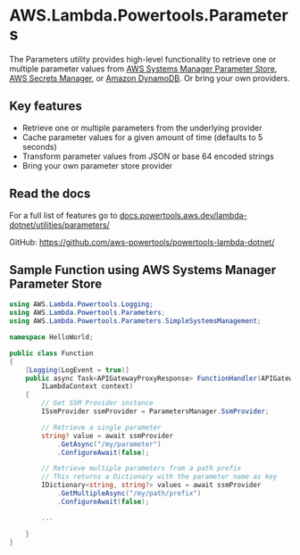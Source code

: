 # AWS.Lambda.Powertools.Parameters

The Parameters utility provides high-level functionality to retrieve one or multiple parameter values from [AWS Systems Manager Parameter Store](https://docs.aws.amazon.com/systems-manager/latest/userguide/systems-manager-parameter-store.html), [AWS Secrets Manager](https://aws.amazon.com/secrets-manager/), or [Amazon DynamoDB](https://aws.amazon.com/dynamodb/). Or bring your own providers.

## Key features

* Retrieve one or multiple parameters from the underlying provider
* Cache parameter values for a given amount of time (defaults to 5 seconds)
* Transform parameter values from JSON or base 64 encoded strings
* Bring your own parameter store provider

## Read the docs

For a full list of features go to [docs.powertools.aws.dev/lambda-dotnet/utilities/parameters/](docs.powertools.aws.dev/lambda-dotnet/utilities/parameters/)

GitHub: <https://github.com/aws-powertools/powertools-lambda-dotnet/>

## Sample Function using AWS Systems Manager Parameter Store

```csharp
using AWS.Lambda.Powertools.Logging;
using AWS.Lambda.Powertools.Parameters;
using AWS.Lambda.Powertools.Parameters.SimpleSystemsManagement;

namespace HelloWorld;

public class Function
{
    [Logging(LogEvent = true)]
    public async Task<APIGatewayProxyResponse> FunctionHandler(APIGatewayProxyRequest apigwProxyEvent,
        ILambdaContext context)
    {    
        // Get SSM Provider instance
        ISsmProvider ssmProvider = ParametersManager.SsmProvider;

        // Retrieve a single parameter
        string? value = await ssmProvider
            .GetAsync("/my/parameter")
            .ConfigureAwait(false);

        // Retrieve multiple parameters from a path prefix
        // This returns a Dictionary with the parameter name as key
        IDictionary<string, string?> values = await ssmProvider
            .GetMultipleAsync("/my/path/prefix")
            .ConfigureAwait(false);

        ...

    }
}
```
